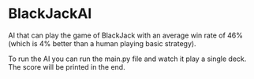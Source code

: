 # BlackJackAI

AI that can play the game of BlackJack with an average win rate of 46% (which is 4% better than a human playing basic strategy).

To run the AI you can run the main.py file and watch it play a single deck. The score will be printed in the end.
